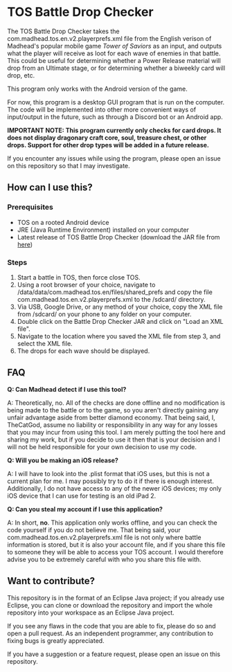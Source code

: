 # TOS Battle Drop Checker

The TOS Battle Drop Checker takes the com.madhead.tos.en.v2.playerprefs.xml file from the English verison of Madhead's popular mobile game *Tower of Saviors* as an input, and outputs what the player will receive as loot for each wave of enemies in that battle. This could be useful for determining whether a Power Release material will drop from an Ultimate stage, or for determining whether a biweekly card will drop, etc.

This program only works with the Android version of the game.

For now, this program is a desktop GUI program that is run on the computer. The code will be implemented into other more convenient ways of input/output in the future, such as through a Discord bot or an Android app.

**IMPORTANT NOTE: This program currently only checks for card drops. It does not display dragonary craft core, soul, treasure chest, or other drops. Support for other drop types will be added in a future release.**

If you encounter any issues while using the program, please open an issue on this repository so that I may investigate.

## How can I use this?

### Prerequisites
* TOS on a rooted Android device
* JRE (Java Runtime Environment) installed on your computer
* Latest release of TOS Battle Drop Checker (download the JAR file from [here](https://github.com/CursedBlackCat/TOS-Battle-Drop-Checker/releases))

### Steps
1. Start a battle in TOS, then force close TOS.
2. Using a root browser of your choice, navigate to /data/data/com.madhead.tos.en/files/shared_prefs and copy the file com.madhead.tos.en.v2.playerprefs.xml to the /sdcard/ directory.
3. Via USB, Google Drive, or any method of your choice, copy the XML file from /sdcard/ on your phone to any folder on your computer.
4. Double click on the Battle Drop Checker JAR and click on "Load an XML file".
5. Navigate to the location where you saved the XML file from step 3, and select the XML file.
6. The drops for each wave should be displayed.

## FAQ
**Q: Can Madhead detect if I use this tool?**

A: Theoretically, no. All of the checks are done offline and no modification is being made to the battle or to the game, so you aren't directly gaining any unfair advantage aside from better diamond economy. That being said, I, TheCatGod, assume no liability or responsibility in any way for any losses that you may incur from using this tool. I am merely putting the tool here and sharing my work, but if you decide to use it then that is your decision and I will not be held responsible for your own decision to use my code.

**Q: Will you be making an iOS release?**

A: I will have to look into the .plist format that iOS uses, but this is not a current plan for me. I may possibly try to do it if there is enough interest. Additionally, I do not have access to any of the newer iOS devices; my only iOS device that I can use for testing is an old iPad 2.

**Q: Can you steal my account if I use this application?**

A: In short, **no**. This application only works offline, and you can check the code yourself if you do not believe me. That being said, your com.madhead.tos.en.v2.playerprefs.xml file is not only where battle information is stored, but it is also your account file, and if you share this file to someone they will be able to access your TOS account. I would therefore advise you to be extremely careful with who you share this file with.

## Want to contribute?

This repository is in the format of an Eclipse Java project; if you already use Eclipse, you can clone or download the repository and import the whole repository into your workspace as an Eclipse Java project.

If you see any flaws in the code that you are able to fix, please do so and open a pull request. As an independent programmer, any contribution to fixing bugs is greatly appreciated.

If you have a suggestion or a feature request, please open an issue on this repository.
